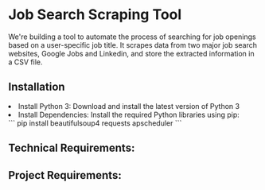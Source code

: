 # Job Search Scraping Tool

We're building a tool to automate the process of searching for job openings based on a user-specific job title. It scrapes data from two major job search websites, Google Jobs and Linkedin, and store the extracted information in a CSV file.

## Installation

<li> Install Python 3: Download and install the latest version of Python 3 </li>
<li> Install Dependencies: Install the required Python libraries using pip:<br>
```
  pip install beautifulsoup4 requests apscheduler
```
</li>

## Technical Requirements:

## Project Requirements:
